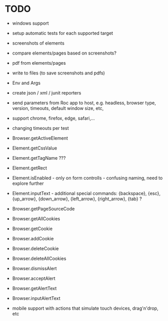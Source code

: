 # TODO

- windows support
- setup automatic tests for each supported target
- screenshots of elements
- compare elements/pages based on screenshots?
- pdf from elements/pages
- write to files (to save screenshots and pdfs)
- Env and Args
- create json / xml / junit reporters
- send parameters from Roc app to host, e.g. headless, browser type, version,
  timeouts, default window size, etc,
- support chrome, firefox, edge, safari,...
- changing timeouts per test
- Browser.getActiveElement
- Element.getCssValue
- Element.getTagName ???
- Element.getRect
- Element.isEnabled - only on form controlls - confusing naming, need to explore
  further
- Element.inputText - additional special commands: {backspace}, {esc},
  {up_arrow}, {down_arrow}, {left_arrow}, {right_arrow}, {tab} ?
- Browser.getPageSourceCode
- Browser.getAllCookies
- Browser.getCookie
- Browser.addCookie
- Browser.deleteCookie
- Browser.deleteAllCookies
- Browser.dismissAlert
- Browser.acceptAlert
- Browser.getAlertText
- Browser.inputAlertText

- mobile support with actions that simulate touch devices, drag'n'drop, etc

